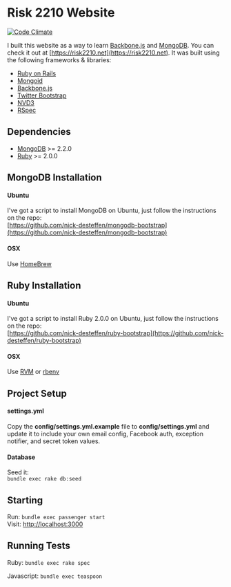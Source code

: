 # Risk 2210 Website
[![Code Climate](https://codeclimate.com/github/nick-desteffen/risk2210.png)](https://codeclimate.com/github/nick-desteffen/risk2210)

I built this website as a way to learn [Backbone.js](http://backbonejs.org) and [MongoDB](http://www.mongodb.org/).  You can check it out at [https://risk2210.net](https://risk2210.net).
It was built using the following frameworks & libraries:

 * [Ruby on Rails](http://rubyonrails.org)
 * [Mongoid](http://mongoid.org)
 * [Backbone.js](http://backbonejs.org)
 * [Twitter Bootstrap](http://twitter.github.io/bootstrap/)
 * [NVD3](http://nvd3.org)
 * [RSpec](http://rspec.info/)

## Dependencies

 * [MongoDB](http://www.mongodb.org) >= 2.2.0
 * [Ruby](http://www.ruby-lang.org/en/) >= 2.0.0

## MongoDB Installation
#### Ubuntu
I've got a script to install MongoDB on Ubuntu, just follow the instructions on the repo:  
[https://github.com/nick-desteffen/mongodb-bootstrap](https://github.com/nick-desteffen/mongodb-bootstrap)

#### OSX
Use [HomeBrew](http://mxcl.github.com/homebrew/)

## Ruby Installation
#### Ubuntu
I've got a script to install Ruby 2.0.0 on Ubuntu, just follow the instructions on the repo:  
[https://github.com/nick-desteffen/ruby-bootstrap](https://github.com/nick-desteffen/ruby-bootstrap)

#### OSX
Use [RVM](http://rvm.io) or [rbenv](https://github.com/sstephenson/rbenv/)

## Project Setup
#### settings.yml
Copy the **config/settings.yml.example** file to **config/settings.yml** and update it to include your own email config, Facebook auth, exception notifier, and secret token values.

#### Database
Seed it:  
`bundle exec rake db:seed`

## Starting

Run: `bundle exec passenger start`  
Visit: [http://localhost:3000](lhttp://localhost:3000)

## Running Tests
Ruby: `bundle exec rake spec`  
  
Javascript: `bundle exec teaspoon`